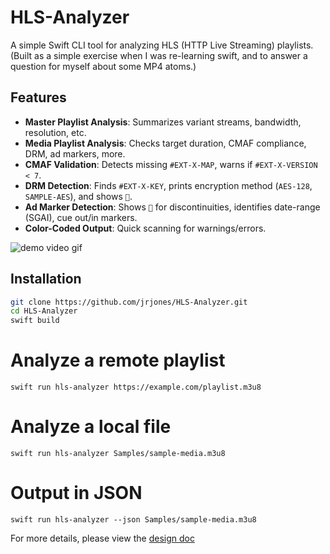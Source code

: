 # HLS-Analyzer

A simple Swift CLI tool for analyzing HLS (HTTP Live Streaming) playlists.  
(Built as a simple exercise when I was re-learning swift, and to answer a question for myself about some MP4 atoms.)

## Features
- **Master Playlist Analysis**: Summarizes variant streams, bandwidth, resolution, etc.
- **Media Playlist Analysis**: Checks target duration, CMAF compliance, DRM, ad markers, more.
- **CMAF Validation**: Detects missing `#EXT-X-MAP`, warns if `#EXT-X-VERSION < 7`.
- **DRM Detection**: Finds `#EXT-X-KEY`, prints encryption method (`AES-128`, `SAMPLE-AES`), and shows `🔐`.
- **Ad Marker Detection**: Shows `🕺` for discontinuities, identifies date-range (SGAI), cue out/in markers.
- **Color-Coded Output**: Quick scanning for warnings/errors.

![demo video gif](./Samples/hls-analyzer.gif)

## Installation
```bash
git clone https://github.com/jrjones/HLS-Analyzer.git
cd HLS-Analyzer
swift build
```
# Analyze a remote playlist
`swift run hls-analyzer https://example.com/playlist.m3u8`

# Analyze a local file
`swift run hls-analyzer Samples/sample-media.m3u8`

# Output in JSON
`swift run hls-analyzer --json Samples/sample-media.m3u8`

For more details, please view the [design doc](design.md)
